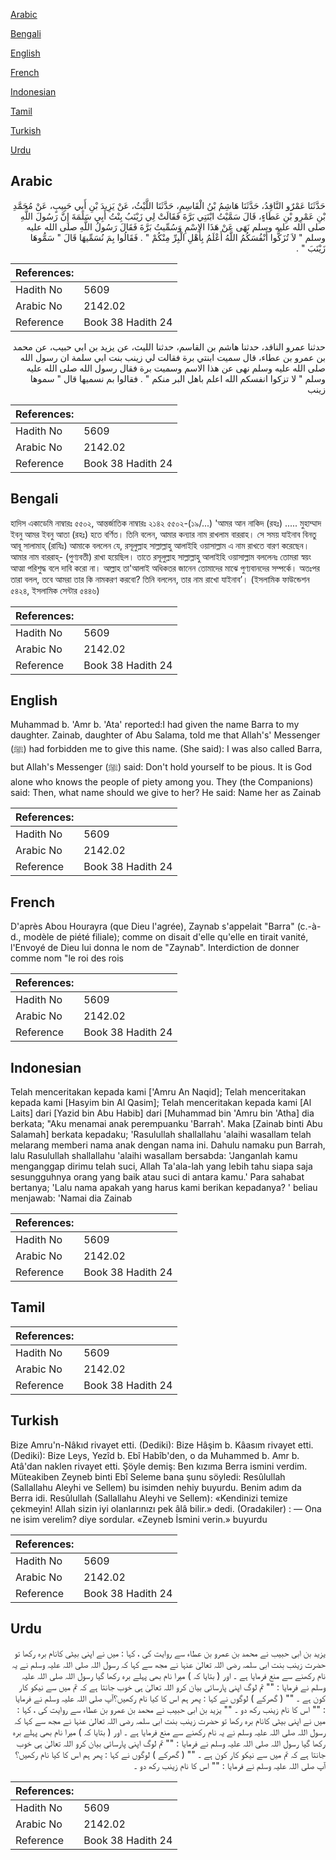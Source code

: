 [Arabic](#arabic)

[Bengali](#bengali)

[English](#english)

[French](#french)

[Indonesian](#indonesian)

[Tamil](#tamil)

[Turkish](#turkish)

[Urdu](#urdu)

## Arabic


<div dir="rtl" lang="ar" style={{fontSize:'larger',backgroundColor:'#f8f9fa',padding:20}}>
حَدَّثَنَا عَمْرٌو النَّاقِدُ، حَدَّثَنَا هَاشِمُ بْنُ الْقَاسِمِ، حَدَّثَنَا اللَّيْثُ، عَنْ يَزِيدَ بْنِ أَبِي حَبِيبٍ، عَنْ مُحَمَّدِ بْنِ عَمْرِو بْنِ عَطَاءٍ، قَالَ سَمَّيْتُ ابْنَتِي بَرَّةَ فَقَالَتْ لِي زَيْنَبُ بِنْتُ أَبِي سَلَمَةَ إِنَّ رَسُولَ اللَّهِ صلى الله عليه وسلم نَهَى عَنْ هَذَا الاِسْمِ وَسُمِّيتُ بَرَّةَ فَقَالَ رَسُولُ اللَّهِ صلى الله عليه وسلم ‏"‏ لاَ تُزَكُّوا أَنْفُسَكُمُ اللَّهُ أَعْلَمُ بِأَهْلِ الْبِرِّ مِنْكُمْ ‏"‏ ‏.‏ فَقَالُوا بِمَ نُسَمِّيهَا قَالَ ‏"‏ سَمُّوهَا زَيْنَبَ ‏"‏ ‏.‏
</div>
<div style={{backgroundColor:'#f8f9fa',padding:20, marginBottom: 10}}><table> <thead> <tr> <th>References:</th> <th></th> </tr> </thead> <tbody><tr><td>Hadith No</td><td>5609</td></tr><tr><td>Arabic No</td><td>2142.02</td></tr><tr><td>Reference</td><td>Book 38 Hadith 24</td></tr></tbody></table></div>


<div dir="rtl" lang="ar" style={{fontSize:'larger',backgroundColor:'#f8f9fa',padding:20}}>
حدثنا عمرو الناقد، حدثنا هاشم بن القاسم، حدثنا الليث، عن يزيد بن ابي حبيب، عن محمد بن عمرو بن عطاء، قال سميت ابنتي برة فقالت لي زينب بنت ابي سلمة ان رسول الله صلى الله عليه وسلم نهى عن هذا الاسم وسميت برة فقال رسول الله صلى الله عليه وسلم " لا تزكوا انفسكم الله اعلم باهل البر منكم " . فقالوا بم نسميها قال " سموها زينب
</div>
<div style={{backgroundColor:'#f8f9fa',padding:20, marginBottom: 10}}><table> <thead> <tr> <th>References:</th> <th></th> </tr> </thead> <tbody><tr><td>Hadith No</td><td>5609</td></tr><tr><td>Arabic No</td><td>2142.02</td></tr><tr><td>Reference</td><td>Book 38 Hadith 24</td></tr></tbody></table></div>

## Bengali


<div dir="ltr" lang="bn" style={{fontSize:'larger',backgroundColor:'#f8f9fa',padding:20}}>
হাদিস একাডেমি নাম্বারঃ ৫৫০২, আন্তর্জাতিক নাম্বারঃ ২১৪২ ৫৫০২-(১৯/...) 'আমর আন নাকিদ (রহঃ) ..... মুহাম্মাদ ইবনু আমর ইবনু আতা (রহঃ) হতে বর্ণিত। তিনি বলেন, আমার কন্যার নাম রাখলাম বাররাহ। সে সময় যাইনাব বিনতু আবূ সালামাহ্ (রাযিঃ) আমাকে বললেন যে, রসূলুল্লাহ সাল্লাল্লাহু আলাইহি ওয়াসাল্লাম এ নাম রাখতে বারণ করেছেন। আমার নাম বাররাহ্- (পুণ্যবতী) রাখা হয়েছিল। তাতে রসূলুল্লাহ সাল্লাল্লাহু আলাইহি ওয়াসাল্লাম বললেনঃ তোমরা স্বয়ং আত্মা পরিশুদ্ধ বলে দাবি করো না। আল্লাহ তা'আলাই অধিকতর জানেন তোমাদের মাঝে পুণ্যবানদের সম্পর্কে। অতঃপর তারা বলল, তবে আমরা তার কি নামকরণ করবো? তিনি বললেন, তার নাম রাখো যাইনাব’। (ইসলামিক ফাউন্ডেশন ৫৪২৪, ইসলামিক সেন্টার ৫৪৪৬)
</div>
<div style={{backgroundColor:'#f8f9fa',padding:20, marginBottom: 10}}><table> <thead> <tr> <th>References:</th> <th></th> </tr> </thead> <tbody><tr><td>Hadith No</td><td>5609</td></tr><tr><td>Arabic No</td><td>2142.02</td></tr><tr><td>Reference</td><td>Book 38 Hadith 24</td></tr></tbody></table></div>

## English


<div dir="ltr" lang="en" style={{fontSize:'larger',backgroundColor:'#f8f9fa',padding:20}}>
Muhammad b. 'Amr b. 'Ata' reported:I had given the name Barra to my daughter. Zainab, daughter of Abu Salama, told me that Allah's' Messenger (ﷺ) had forbidden me to give this name. (She said): I was also called Barra, but Allah's Messenger (ﷺ) said: Don't hold yourself to be pious. It is God alone who knows the people of piety among you. They (the Companions) said: Then, what name should we give to her? He said: Name her as Zainab
</div>
<div style={{backgroundColor:'#f8f9fa',padding:20, marginBottom: 10}}><table> <thead> <tr> <th>References:</th> <th></th> </tr> </thead> <tbody><tr><td>Hadith No</td><td>5609</td></tr><tr><td>Arabic No</td><td>2142.02</td></tr><tr><td>Reference</td><td>Book 38 Hadith 24</td></tr></tbody></table></div>

## French


<div dir="ltr" lang="fr" style={{fontSize:'larger',backgroundColor:'#f8f9fa',padding:20}}>
D'après Abou Hourayra (que Dieu l'agrée), Zaynab s'appelait "Barra" (c.-à-d., modèle de piété filiale); comme on disait d'elle qu'elle en tirait vanité, l'Envoyé de Dieu lui donna le nom de "Zaynab". Interdiction de donner comme nom "le roi des rois
</div>
<div style={{backgroundColor:'#f8f9fa',padding:20, marginBottom: 10}}><table> <thead> <tr> <th>References:</th> <th></th> </tr> </thead> <tbody><tr><td>Hadith No</td><td>5609</td></tr><tr><td>Arabic No</td><td>2142.02</td></tr><tr><td>Reference</td><td>Book 38 Hadith 24</td></tr></tbody></table></div>

## Indonesian


<div dir="ltr" lang="id" style={{fontSize:'larger',backgroundColor:'#f8f9fa',padding:20}}>
Telah menceritakan kepada kami ['Amru An Naqid]; Telah menceritakan kepada kami [Hasyim bin Al Qasim]; Telah menceritakan kepada kami [Al Laits] dari [Yazid bin Abu Habib] dari [Muhammad bin 'Amru bin 'Atha] dia berkata; "Aku menamai anak perempuanku 'Barrah'. Maka [Zainab binti Abu Salamah] berkata kepadaku; 'Rasulullah shallallahu 'alaihi wasallam telah melarang memberi nama anak dengan nama ini. Dahulu namaku pun Barrah, lalu Rasulullah shallallahu 'alaihi wasallam bersabda: 'Janganlah kamu menganggap dirimu telah suci, Allah Ta'ala-lah yang lebih tahu siapa saja sesungguhnya orang yang baik atau suci di antara kamu.' Para sahabat bertanya; 'Lalu nama apakah yang harus kami berikan kepadanya? ' beliau menjawab: 'Namai dia Zainab
</div>
<div style={{backgroundColor:'#f8f9fa',padding:20, marginBottom: 10}}><table> <thead> <tr> <th>References:</th> <th></th> </tr> </thead> <tbody><tr><td>Hadith No</td><td>5609</td></tr><tr><td>Arabic No</td><td>2142.02</td></tr><tr><td>Reference</td><td>Book 38 Hadith 24</td></tr></tbody></table></div>

## Tamil


<div dir="ltr" lang="ta" style={{fontSize:'larger',backgroundColor:'#f8f9fa',padding:20}}>

</div>
<div style={{backgroundColor:'#f8f9fa',padding:20, marginBottom: 10}}><table> <thead> <tr> <th>References:</th> <th></th> </tr> </thead> <tbody><tr><td>Hadith No</td><td>5609</td></tr><tr><td>Arabic No</td><td>2142.02</td></tr><tr><td>Reference</td><td>Book 38 Hadith 24</td></tr></tbody></table></div>

## Turkish


<div dir="ltr" lang="tr" style={{fontSize:'larger',backgroundColor:'#f8f9fa',padding:20}}>
Bize Amru'n-Nâkıd rivayet etti. (Dediki): Bize Hâşim b. Kâasım rivayet etti. (Dediki): Bize Leys, Yezîd b. Ebî Habîb'den, o da Muhammed b. Amr b. Atâ'dan naklen rivayet etti. Şöyle demiş: Ben kızıma Berra ismini verdim. Müteakiben Zeyneb binti Ebî Seleme bana şunu söyledi: Resûlullah (Sallallahu Aleyhi ve Sellem) bu isimden nehiy buyurdu. Benim adım da Berra idi. Resûlullah (Sallallahu Aleyhi ve Sellem): «Kendinizi temize çekmeyin! Allah sizin iyi olanlarınızı pek âlâ bilir.» dedi. (Oradakiler) : — Ona ne isim verelim? diye sordular. «Zeyneb İsmini verin.» buyurdu
</div>
<div style={{backgroundColor:'#f8f9fa',padding:20, marginBottom: 10}}><table> <thead> <tr> <th>References:</th> <th></th> </tr> </thead> <tbody><tr><td>Hadith No</td><td>5609</td></tr><tr><td>Arabic No</td><td>2142.02</td></tr><tr><td>Reference</td><td>Book 38 Hadith 24</td></tr></tbody></table></div>

## Urdu


<div dir="rtl" lang="ur" style={{fontSize:'larger',backgroundColor:'#f8f9fa',padding:20}}>
یزید بن ابی حبیب نے محمد بن عمرو بن عطاء سے روایت کی ، کہا : میں نے اپنی بیٹی کانام برہ رکھا تو حضرت زینب بنت ابی سلمہ رضی اللہ تعالیٰ عنہا نے مجھ سے کہا کہ رسول اللہ صلی اللہ علیہ وسلم نے یہ نام رکھنے سے منع فرمایا ہے ۔ اور ( بتایا کہ ) میرا نام بھی پہلے برہ رکھا گیا رسول اللہ صلی اللہ علیہ وسلم نے فرمایا : "" تم لوگ اپنی پارسائی بیان کرو اللہ تعالیٰ ہی خوب جانتا ہے کہ تم میں سے نیکو کار کون ہے ۔ "" ( گھرکے ) لوگوں نے کہا : پھر ہم اس کا کیا نام رکھیں؟آپ صلی اللہ علیہ وسلم نے فرمایا : "" اس کا نام زینب رکھ دو ۔ "" یزید بن ابی حبیب نے محمد بن عمرو بن عطاء سے روایت کی ، کہا : میں نے اپنی بیٹی کانام برہ رکھا تو حضرت زینب بنت ابی سلمہ رضی اللہ تعالیٰ عنہا نے مجھ سے کہا کہ رسول اللہ صلی اللہ علیہ وسلم نے یہ نام رکھنے سے منع فرمایا ہے ۔ اور ( بتایا کہ ) میرا نام بھی پہلے برہ رکھا گیا رسول اللہ صلی اللہ علیہ وسلم نے فرمایا : "" تم لوگ اپنی پارسائی بیان کرو اللہ تعالیٰ ہی خوب جانتا ہے کہ تم میں سے نیکو کار کون ہے ۔ "" ( گھرکے ) لوگوں نے کہا : پھر ہم اس کا کیا نام رکھیں؟آپ صلی اللہ علیہ وسلم نے فرمایا : "" اس کا نام زینب رکھ دو ۔
</div>
<div style={{backgroundColor:'#f8f9fa',padding:20, marginBottom: 10}}><table> <thead> <tr> <th>References:</th> <th></th> </tr> </thead> <tbody><tr><td>Hadith No</td><td>5609</td></tr><tr><td>Arabic No</td><td>2142.02</td></tr><tr><td>Reference</td><td>Book 38 Hadith 24</td></tr></tbody></table></div>